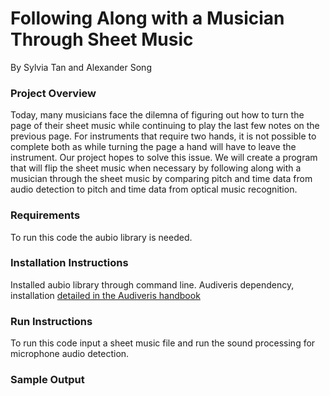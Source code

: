 # Following Along with a Musician Through Sheet Music
By Sylvia Tan and Alexander Song
### Project Overview
Today, many musicians face the dilemna of figuring out how to turn the page of their sheet music while continuing to play the last few notes on the previous page. For instruments that require two hands, it is not possible to complete both as while turning the page a hand will have to leave the instrument. Our project hopes to solve this issue. We will create a program that will flip the sheet music when necessary by following along with a musician through the sheet music by comparing pitch and time data from audio detection to pitch and time data from optical music recognition.
### Requirements
To run this code the aubio library is needed.
### Installation Instructions
Installed aubio library through command line.
Audiveris dependency, installation [detailed in the Audiveris handbook](https://github.com/Audiveris/audiveris/wiki/Installation)
### Run Instructions 
To run this code input a sheet music file and run the sound processing for microphone audio detection. 
### Sample Output
